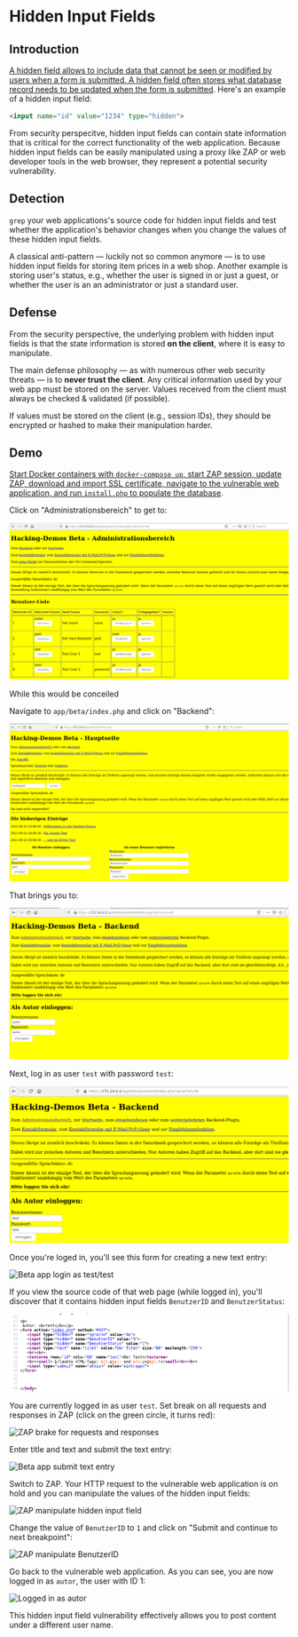 # Hidden Input Fields

## Introduction
[A hidden field allows to include data that cannot be seen or modified by users when a form is submitted. A hidden field often stores what database record needs to be updated when the form is submitted][1]. Here's an example of a hidden input field:

```html
<input name="id" value="1234" type="hidden">        
```

From security perspecitve, hidden input fields can contain state information that is critical for the correct functionality of the web application. Because hidden input fields can be easily manipulated using a proxy like ZAP or web developer tools in the web browser, they represent a potential security vulnerability.

## Detection
`grep` your web applications's source code for hidden input fields and test whether the application's behavior changes when you change the values of these hidden input fields.

A classical anti-pattern &mdash; luckily not so common anymore &mdash; is to use hidden input fields for storing item prices in a web shop. Another example is storing user's status, e.g., whether the user is signed in or just a guest, or whether the user is an an administrator or just a standard user.

## Defense
From the security perspective, the underlying problem with hidden input fields is that the state information is stored **on the client**, where it is easy to manipulate.

The main defense philosophy &mdash; as with numerous other web security threats &mdash; is to **never trust the client**. Any critical information used by your web app must be stored on the server. Values received from the client must always be checked & validated (if possible). 

If values must be stored on the client (e.g., session IDs), they should be encrypted or hashed to make their manipulation harder.

## Demo
[Start Docker containers with `docker-compose up`, start ZAP session, update ZAP, download and import SSL certificate, navigate to the vulnerable web application, and run `install.php` to populate the database][2].

Click on "Administrationsbereich" to get to:

![Administrationsbereich](img/app-beta-admin.png "Administrationsbereich")

While this would be conceiled 

Navigate to `app/beta/index.php` and click on "Backend":

![Beta app to backend](img/beta-app-to-backend.png "Beta app to backend")

That brings you to:

![Beta app to backend](img/beta-app-at-backend.png "Beta app to backend")

Next, log in as user `test` with password `test`:

![Beta app login as test/test](img/beta-app-logging-in-as-test-test.png "Beta app login as test/test")

Once you're loged in, you'll see this form for creating a new text entry:

![Beta app login as test/test](img/beta-app-backend-text.png "Beta app login as test/test")

If you view the source code of that web page (while logged in), you'll discover that it contains hidden input fields `BenutzerID` and `BenutzerStatus`:

![Hidden input fields in the beta app](img/hidden-input-fields-source-code.png "Hidden input fields in the beta app")

You are currently logged in as user `test`. Set break on all requests and responses in ZAP (click on the green circle, it turns red):

![ZAP brake for requests and responses](img/zap-break-requests-responses.png "ZAP brake for requests and responses")

Enter title and text and submit the text entry:

![Beta app submit text entry](img/app-beta-submit-text-entry.png "Beta app submit text entry")

Switch to ZAP. Your HTTP request to the vulnerable web application is on hold and you can manipulate the values of the hidden input fields:

![ZAP manipulate hidden input field](img/zap-manipulate-hidden-input-field.png "ZAP manipulate hidden input field")

Change the value of `BenutzerID` to `1` and click on "Submit and continue to next breakpoint":

![ZAP manipulate BenutzerID](img/zap-benutzerid-manipulation.png "ZAP manipulate BenutzerID")

Go back to the vulnerable web application. As you can see, you are now logged in as `autor`, the user with ID 1:

![Logged in as autor](img/app-beta-logged-in-as-autor.png "Logged in as autor")

This hidden input field vulnerability effectively allows you to post content under a different user name.

[1]: https://www.w3schools.com/tags/att_input_type_hidden.asp
[2]: start-docker-containers.md
